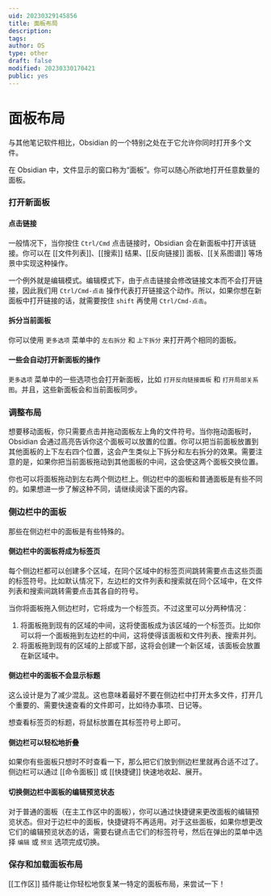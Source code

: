 ```yaml
---
uid: 20230329145856
title: 面板布局
description: 
tags: 
author: OS
type: other
draft: false
modified: 20230330170421
public: yes
---
```


# 面板布局

与其他笔记软件相比，Obsidian 的一个特别之处在于它允许你同时打开多个文件。

在 Obsidian 中，文件显示的窗口称为“面板”。你可以随心所欲地打开任意数量的面板。

### 打开新面板

#### 点击链接

一般情况下，当你按住 `Ctrl/Cmd` 点击链接时，Obsidian 会在新面板中打开该链接。你可以在 [[文件列表]]、[[搜索]] 结果、[[反向链接]] 面板、[[关系图谱]] 等场景中实现这种操作。

一个例外就是编辑模式。编辑模式下，由于点击链接会修改链接文本而不会打开链接，因此我们用 `Ctrl/Cmd-点击` 操作代表打开链接这个动作。所以，如果你想在新面板中打开链接的话，就需要按住 `shift` 再使用 `Ctrl/Cmd-点击`。

#### 拆分当前面板

你可以使用 `更多选项` 菜单中的 `左右拆分` 和 `上下拆分` 来打开两个相同的面板。

#### 一些会自动打开新面板的操作

`更多选项` 菜单中的一些选项也会打开新面板，比如 `打开反向链接面板` 和 `打开局部关系图`。并且，这些新面板会和当前面板同步。

### 调整布局

想要移动面板，你只需要点击并拖动面板左上角的文件符号。当你拖动面板时，Obsidian 会通过高亮告诉你这个面板可以放置的位置。你可以把当前面板放置到其他面板的上下左右四个位置，这会产生类似上下拆分和左右拆分的效果。需要注意的是，如果你把当前面板拖动到其他面板的中间，这会使这两个面板交换位置。

你也可以将面板拖动到左右两个侧边栏上。侧边栏中的面板和普通面板是有些不同的。如果想进一步了解这种不同，请继续阅读下面的内容。

### 侧边栏中的面板

那些在侧边栏中的面板是有些特殊的。

#### 侧边栏中的面板将成为标签页

每个侧边栏都可以创建多个区域，在同个区域中的标签页间跳转需要点击这些页面的标签符号。比如默认情况下，左边栏的文件列表和搜索就在同个区域中，在文件列表和搜索间跳转需要点击其各自的符号。

当你将面板拖入侧边栏时，它将成为一个标签页。不过这里可以分两种情况：

1. 将面板拖到现有的区域的中间，这将使面板成为该区域的一个标签页。比如你可以将一个面板拖到左边栏的中间，这将使得该面板和文件列表、搜索并列。
2. 将面板拖到现有的区域的上部或下部，这将会创建一个新区域，该面板会放置在新区域中。

#### 侧边栏中的面板不会显示标题

这么设计是为了减少混乱。这也意味着最好不要在侧边栏中打开太多文件，打开几个重要的、需要快速查看的文件即可，比如待办事项、日记等。

想查看标签页的标题，将鼠标放置在其标签符号上即可。

#### 侧边栏可以轻松地折叠

如果你有些面板只想时不时查看一下，那么把它们放到侧边栏里就再合适不过了。侧边栏可以通过 [[命令面板]] 或 [[快捷键]] 快速地收起、展开。

#### 切换侧边栏中面板的编辑预览状态

对于普通的面板（在主工作区中的面板），你可以通过快捷键来更改面板的编辑预览状态。但对于边栏中的面板，快捷键将不再适用。对于这些面板，如果你想更改它们的编辑预览状态的话，需要右键点击它们的标签符号，然后在弹出的菜单中选择 `编辑` 或 `预览` 选项完成切换。

### 保存和加载面板布局

[[工作区]] 插件能让你轻松地恢复某一特定的面板布局，来尝试一下！